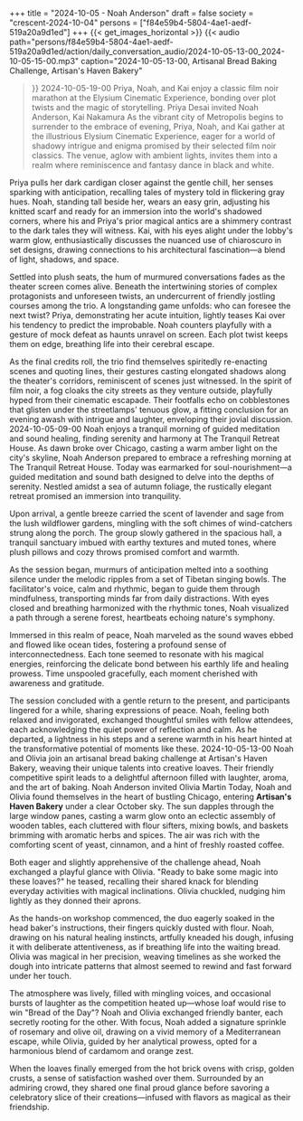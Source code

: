 +++
title = "2024-10-05 - Noah Anderson"
draft = false
society = "crescent-2024-10-04"
persons = ["f84e59b4-5804-4ae1-aedf-519a20a9d1ed"]
+++
{{< get_images_horizontal >}}
{{< audio
    path="persons/f84e59b4-5804-4ae1-aedf-519a20a9d1ed/action/daily_conversation_audio/2024-10-05-13-00_2024-10-05-15-00.mp3" 
    caption="2024-10-05-13-00, Artisanal Bread Baking Challenge, Artisan's Haven Bakery"
>}}
2024-10-05-19-00
Priya, Noah, and Kai enjoy a classic film noir marathon at the Elysium Cinematic Experience, bonding over plot twists and the magic of storytelling.
Priya Desai invited Noah Anderson, Kai Nakamura
As the vibrant city of Metropolis begins to surrender to the embrace of evening, Priya, Noah, and Kai gather at the illustrious Elysium Cinematic Experience, eager for a world of shadowy intrigue and enigma promised by their selected film noir classics. The venue, aglow with ambient lights, invites them into a realm where reminiscence and fantasy dance in black and white. 

Priya pulls her dark cardigan closer against the gentle chill, her senses sparking with anticipation, recalling tales of mystery told in flickering gray hues. Noah, standing tall beside her, wears an easy grin, adjusting his knitted scarf and ready for an immersion into the world's shadowed corners, where his and Priya's prior magical antics are a shimmery contrast to the dark tales they will witness. Kai, with his eyes alight under the lobby's warm glow, enthusiastically discusses the nuanced use of chiaroscuro in set designs, drawing connections to his architectural fascination—a blend of light, shadows, and space.

Settled into plush seats, the hum of murmured conversations fades as the theater screen comes alive. Beneath the intertwining stories of complex protagonists and unforeseen twists, an undercurrent of friendly jostling courses among the trio. A longstanding game unfolds: who can foresee the next twist? Priya, demonstrating her acute intuition, lightly teases Kai over his tendency to predict the improbable. Noah counters playfully with a gesture of mock defeat as haunts unravel on screen. Each plot twist keeps them on edge, breathing life into their cerebral escape.

As the final credits roll, the trio find themselves spiritedly re-enacting scenes and quoting lines, their gestures casting elongated shadows along the theater's corridors, reminiscent of scenes just witnessed. In the spirit of film noir, a fog cloaks the city streets as they venture outside, playfully hyped from their cinematic escapade. Their footfalls echo on cobblestones that glisten under the streetlamps' tenuous glow, a fitting conclusion for an evening awash with intrigue and laughter, enveloping their jovial discussion.
2024-10-05-09-00
Noah enjoys a tranquil morning of guided meditation and sound healing, finding serenity and harmony at The Tranquil Retreat House.
As dawn broke over Chicago, casting a warm amber light on the city's skyline, Noah Anderson prepared to embrace a refreshing morning at The Tranquil Retreat House. Today was earmarked for soul-nourishment—a guided meditation and sound bath designed to delve into the depths of serenity. Nestled amidst a sea of autumn foliage, the rustically elegant retreat promised an immersion into tranquility.

Upon arrival, a gentle breeze carried the scent of lavender and sage from the lush wildflower gardens, mingling with the soft chimes of wind-catchers strung along the porch. The group slowly gathered in the spacious hall, a tranquil sanctuary imbued with earthy textures and muted tones, where plush pillows and cozy throws promised comfort and warmth.

As the session began, murmurs of anticipation melted into a soothing silence under the melodic ripples from a set of Tibetan singing bowls. The facilitator's voice, calm and rhythmic, began to guide them through mindfulness, transporting minds far from daily distractions. With eyes closed and breathing harmonized with the rhythmic tones, Noah visualized a path through a serene forest, heartbeats echoing nature's symphony.

Immersed in this realm of peace, Noah marveled as the sound waves ebbed and flowed like ocean tides, fostering a profound sense of interconnectedness. Each tone seemed to resonate with his magical energies, reinforcing the delicate bond between his earthly life and healing prowess. Time unspooled gracefully, each moment cherished with awareness and gratitude.

The session concluded with a gentle return to the present, and participants lingered for a while, sharing expressions of peace. Noah, feeling both relaxed and invigorated, exchanged thoughtful smiles with fellow attendees, each acknowledging the quiet power of reflection and calm. As he departed, a lightness in his steps and a serene warmth in his heart hinted at the transformative potential of moments like these.
2024-10-05-13-00
Noah and Olivia join an artisanal bread baking challenge at Artisan's Haven Bakery, weaving their unique talents into creative loaves. Their friendly competitive spirit leads to a delightful afternoon filled with laughter, aroma, and the art of baking.
Noah Anderson invited Olivia Martin
Today, Noah and Olivia found themselves in the heart of bustling Chicago, entering **Artisan's Haven Bakery** under a clear October sky. The sun dapples through the large window panes, casting a warm glow onto an eclectic assembly of wooden tables, each cluttered with flour sifters, mixing bowls, and baskets brimming with aromatic herbs and spices. The air was rich with the comforting scent of yeast, cinnamon, and a hint of freshly roasted coffee.

Both eager and slightly apprehensive of the challenge ahead, Noah exchanged a playful glance with Olivia. "Ready to bake some magic into these loaves?" he teased, recalling their shared knack for blending everyday activities with magical inclinations. Olivia chuckled, nudging him lightly as they donned their aprons.

As the hands-on workshop commenced, the duo eagerly soaked in the head baker's instructions, their fingers quickly dusted with flour. Noah, drawing on his natural healing instincts, artfully kneaded his dough, infusing it with deliberate attentiveness, as if breathing life into the waiting bread. Olivia was magical in her precision, weaving timelines as she worked the dough into intricate patterns that almost seemed to rewind and fast forward under her touch.

The atmosphere was lively, filled with mingling voices, and occasional bursts of laughter as the competition heated up—whose loaf would rise to win "Bread of the Day"? Noah and Olivia exchanged friendly banter, each secretly rooting for the other. With focus, Noah added a signature sprinkle of rosemary and olive oil, drawing on a vivid memory of a Mediterranean escape, while Olivia, guided by her analytical prowess, opted for a harmonious blend of cardamom and orange zest.

When the loaves finally emerged from the hot brick ovens with crisp, golden crusts, a sense of satisfaction washed over them. Surrounded by an admiring crowd, they shared one final proud glance before savoring a celebratory slice of their creations—infused with flavors as magical as their friendship.

